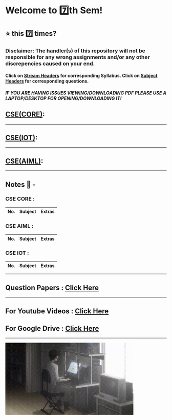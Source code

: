 # Welcome to :seven:th Sem!

## ⭐ this :seven: times?
### Disclaimer: The handler(s) of this repository will not be responsible for any wrong assignments and/or any other discrepencies caused on your end.
#### Click on [Stream Headers]() for corresponding Syllabus. Click on [Subject Headers]() for corresponding questions.
##### IF YOU ARE HAVING ISSUES VIEWING/DOWNLOADING PDF PLEASE USE A LAPTOP/DESKTOP FOR OPENING/DOWNLOADING IT! 

## [CSE(CORE)]():













---------------------------------------------------------------------------------------------------------------------------------------------------------------------------------------------------------------------------------

## [CSE(IOT)]():









---

## [CSE(AIML)]():













---------------------------------------------------------------------------------------------------------------------------------------------------------------------------------------------------------------------------------

## Notes 📜 -

### CSE CORE :

| No. | Subject | Extras
| --- | --- | --- |



### CSE AIML :

| No. | Subject | Extras
| --- | --- | --- |


### CSE IOT :

| No. | Subject | Extras
| --- | --- | --- |


---------------------------------------------------------------------------------------------------------------------------------------------------------------------------------------------------------------------------------

## Question Papers : [Click Here](https://drive.google.com/drive/folders/1M070Id1Dup5sBN_d8kFHRUDaIpUW8jQJ?usp=sharing)

---------------------------------------------------------------------------------------------------------------------------------------------------------------------------------------------------------------------------------

## For Youtube Videos : [Click Here](https://drive.google.com/file/d/1RStiqq6eV-ZB6NWXL6Ul73MZ9eDl5NL6/view?usp=sharing)

## For Google Drive : [Click Here](https://drive.google.com/drive/folders/16yMyB0ZE2i4E8_MQymXkOtu_hWwlySwG?usp=sharing)

---------------------------------------------------------------------------------------------------------------------------------------------------------------------------------------------------------------------------------
























<img src="https://github.com/BEASTgg/gifs/blob/main/Okabe%20Rintaro%20Typing%20on%20the%20computer%20ASMR.gif">
